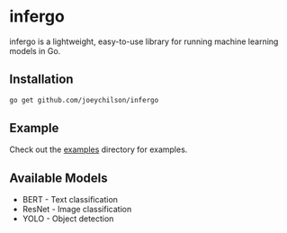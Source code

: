# infergo

infergo is a lightweight, easy-to-use library for running machine learning models in Go.

## Installation

```bash
go get github.com/joeychilson/infergo
```

## Example

Check out the [examples](examples) directory for examples.

## Available Models

- BERT - Text classification
- ResNet - Image classification
- YOLO - Object detection
